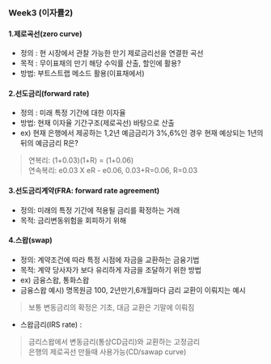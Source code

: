 ### Week3 (이자률2)  

#### 1.제로곡선(zero curve)
- 정의 : 현 시장에서 관찰 가능한 만기 제로금리선을 연결한 곡선  
- 목적 : 무이표채의 만기 해당 수익률 산출, 할인에 활용?  
- 방법: 부트스트랩 메소드 활용(이표채에서)   

#### 2.선도금리(forward rate)
- 정의 : 미래 특정 기간에 대한 이자율  
- 방법: 현재 이자율 기간구조(제로곡선) 바탕으로 산출  
- ex) 현재 은행에서 제공하는 1,2년 예금금리가 3%,6%인 경우 현재 예상되는 1년의뒤의 예금금리 R은?          
> 연복리: (1+0.03)(1+R) = (1+0.06)  
> 연속복리: e0.03 X eR - e0.06, 0.03+R=0.06, R=0.03  

#### 3.선도금리계약(FRA: forward rate agreement)
- 정의: 미래의 특정 기간에 적용될 금리를 확정하는 거래  
- 목적: 금리변동위험을 회피하기 위해  

#### 4.스왑(swap)
- 정의: 계약조건에 따라 특정 시점에 자금을 교환하는 금융기법  
- 목적: 계약 당사자가 보다 유리하게 자금을 조달하기 위한 방법  
- ex) 금융스왑, 통화스왑  
- 금융스왑 예시) 명목원금 100, 2년만기,6개월마다 금리 교환이 이뤄지는 예시  
> 보통 변동금리의 확정은 기초, 대금 교환은 기말에 이뤄짐  
- 스왑금리(IRS rate) :  
> 금리스왑에서 변동금리(통상CD금리)와 교환하는 고정금리  
> 은행의 제로곡선 만들때 사용가능(CD/sawap curve)  


